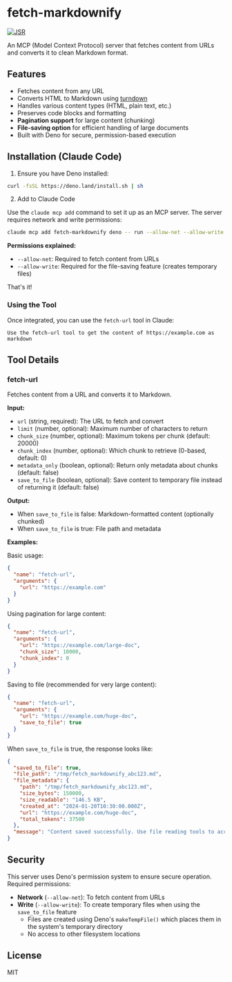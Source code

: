 # fetch-markdownify

[![JSR](https://jsr.io/badges/@magurotuna/fetch-markdownify)](https://jsr.io/@magurotuna/fetch-markdownify)

An MCP (Model Context Protocol) server that fetches content from URLs and
converts it to clean Markdown format.

## Features

- Fetches content from any URL
- Converts HTML to Markdown using
  [turndown](https://mixmark-io.github.io/turndown/)
- Handles various content types (HTML, plain text, etc.)
- Preserves code blocks and formatting
- **Pagination support** for large content (chunking)
- **File-saving option** for efficient handling of large documents
- Built with Deno for secure, permission-based execution

## Installation (Claude Code)

1. Ensure you have Deno installed:

```bash
curl -fsSL https://deno.land/install.sh | sh
```

2. Add to Claude Code

Use the `claude mcp add` command to set it up as an MCP server. The server
requires network and write permissions:

```bash
claude mcp add fetch-markdownify deno -- run --allow-net --allow-write jsr:@magurotuna/fetch-markdownify
```

**Permissions explained:**

- `--allow-net`: Required to fetch content from URLs
- `--allow-write`: Required for the file-saving feature (creates temporary
  files)

That's it!

### Using the Tool

Once integrated, you can use the `fetch-url` tool in Claude:

```
Use the fetch-url tool to get the content of https://example.com as markdown
```

## Tool Details

### fetch-url

Fetches content from a URL and converts it to Markdown.

**Input:**

- `url` (string, required): The URL to fetch and convert
- `limit` (number, optional): Maximum number of characters to return
- `chunk_size` (number, optional): Maximum tokens per chunk (default: 20000)
- `chunk_index` (number, optional): Which chunk to retrieve (0-based,
  default: 0)
- `metadata_only` (boolean, optional): Return only metadata about chunks
  (default: false)
- `save_to_file` (boolean, optional): Save content to temporary file instead of
  returning it (default: false)

**Output:**

- When `save_to_file` is false: Markdown-formatted content (optionally chunked)
- When `save_to_file` is true: File path and metadata

**Examples:**

Basic usage:

```json
{
  "name": "fetch-url",
  "arguments": {
    "url": "https://example.com"
  }
}
```

Using pagination for large content:

```json
{
  "name": "fetch-url",
  "arguments": {
    "url": "https://example.com/large-doc",
    "chunk_size": 10000,
    "chunk_index": 0
  }
}
```

Saving to file (recommended for very large content):

```json
{
  "name": "fetch-url",
  "arguments": {
    "url": "https://example.com/huge-doc",
    "save_to_file": true
  }
}
```

When `save_to_file` is true, the response looks like:

```json
{
  "saved_to_file": true,
  "file_path": "/tmp/fetch_markdownify_abc123.md",
  "file_metadata": {
    "path": "/tmp/fetch_markdownify_abc123.md",
    "size_bytes": 150000,
    "size_readable": "146.5 KB",
    "created_at": "2024-01-20T10:30:00.000Z",
    "url": "https://example.com/huge-doc",
    "total_tokens": 37500
  },
  "message": "Content saved successfully. Use file reading tools to access the content."
}
```

## Security

This server uses Deno's permission system to ensure secure operation. Required
permissions:

- **Network** (`--allow-net`): To fetch content from URLs
- **Write** (`--allow-write`): To create temporary files when using the
  `save_to_file` feature
  - Files are created using Deno's `makeTempFile()` which places them in the
    system's temporary directory
  - No access to other filesystem locations

## License

MIT
